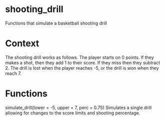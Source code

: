 # shooting_drill
Functions that simulate a basketball shooting drill

# Context
The shooting drill works as follows. The player starts on 0 points. If they makes a shot, then they add 1 to their score. If they miss then they subtract 2. The drill is lost when the player reaches -5, or the drill is won when they reach 7.

# Functions
simulate_drill(lower = -5, upper = 7, perc = 0.75)
Simulates a single drill allowing for changes to the score limits and shooting percentage.

